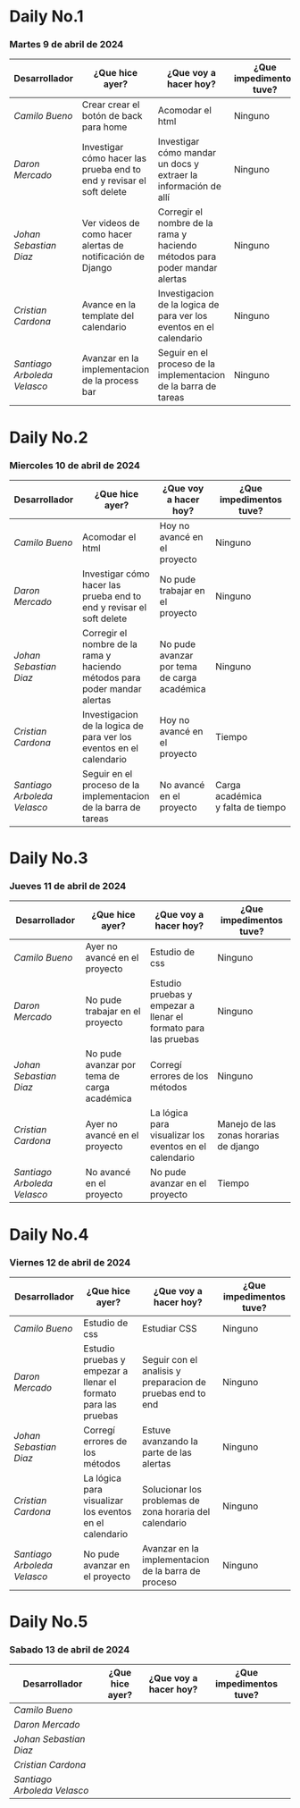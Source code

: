 # Daily No.1
### Martes 9 de abril de 2024

| Desarrollador | ¿Que hice ayer? | ¿Que voy a hacer hoy? | ¿Que impedimentos tuve? |
|-----------|-----------|-----------|-----------|
|*Camilo Bueno*   | Crear crear el botón de back para home|Acomodar el html |Ninguno |
|*Daron Mercado* |Investigar cómo hacer las prueba end to end y revisar el soft delete |Investigar cómo mandar un docs y extraer la información de allí | Ninguno|
| *Johan Sebastian Diaz*  | Ver videos de como hacer alertas de notificación de Django|Corregir el nombre de la rama y haciendo métodos para poder mandar alertas  |Ninguno |
| *Cristian Cardona*   | Avance en la template del calendario| Investigacion de la logica de para ver los eventos en el calendario |Ninguno |
| *Santiago Arboleda Velasco*  |Avanzar en la implementacion de la process bar|Seguir en el proceso de la implementacion de la barra de tareas | Ninguno|

# Daily No.2
### Miercoles 10 de abril de 2024

| Desarrollador | ¿Que hice ayer? | ¿Que voy a hacer hoy? | ¿Que impedimentos tuve? |
|-----------|-----------|-----------|-----------|
|*Camilo Bueno*   |Acomodar el html |Hoy no avancé en el proyecto |Ninguno |
|*Daron Mercado* |Investigar cómo hacer las prueba end to end y revisar el soft delete |No pude trabajar en el proyecto |Ninguno |
| *Johan Sebastian Diaz*  |Corregir el nombre de la rama y haciendo métodos para poder mandar alertas |No pude avanzar por tema de carga académica |Ninguno |
| *Cristian Cardona*   |Investigacion de la logica de para ver los eventos en el calendario |Hoy no avancé en el proyecto |Tiempo |
| *Santiago Arboleda Velasco*  |Seguir en el proceso de la implementacion de la barra de tareas |No avancé en el proyecto|Carga académica y falta de tiempo |

# Daily No.3
### Jueves 11 de abril de 2024

| Desarrollador | ¿Que hice ayer? | ¿Que voy a hacer hoy? | ¿Que impedimentos tuve? |
|-----------|-----------|-----------|-----------|
|*Camilo Bueno*   | Ayer no avancé en el proyecto| Estudio de css| Ninguno|
|*Daron Mercado* |No pude trabajar en el proyecto | Estudio pruebas y empezar a llenar el formato para las pruebas | Ninguno |
| *Johan Sebastian Diaz*  |No pude avanzar por tema de carga académica | Corregí errores de los métodos|Ninguno |
| *Cristian Cardona*   |Ayer no avancé en el proyecto |La lógica para visualizar los eventos en el calendario | Manejo de las zonas horarias de django |
| *Santiago Arboleda Velasco*  | No avancé en el proyecto |No pude avanzar en el proyecto | Tiempo|

# Daily No.4
### Viernes 12 de abril de 2024

| Desarrollador | ¿Que hice ayer? | ¿Que voy a hacer hoy? | ¿Que impedimentos tuve? |
|-----------|-----------|-----------|-----------|
|*Camilo Bueno*   | Estudio de css | Estudiar CSS | Ninguno |
|*Daron Mercado* | Estudio pruebas y empezar a llenar el formato para las pruebas | Seguir con el analisis y preparacion de pruebas end to end | Ninguno |
| *Johan Sebastian Diaz*  | Corregí errores de los métodos | Estuve avanzando la parte de las alertas | Ninguno |
| *Cristian Cardona*   | La lógica para visualizar los eventos en el calendario | Solucionar los problemas de zona horaria del calendario | Ninguno |
| *Santiago Arboleda Velasco*  | No pude avanzar en el proyecto | Avanzar en la implementacion de la barra de proceso | Ninguno |

# Daily No.5
### Sabado 13 de abril de 2024

| Desarrollador | ¿Que hice ayer? | ¿Que voy a hacer hoy? | ¿Que impedimentos tuve? |
|-----------|-----------|-----------|-----------|
|*Camilo Bueno*   | | | |
|*Daron Mercado* | | | |
| *Johan Sebastian Diaz*  | | | |
| *Cristian Cardona*   | | | |
| *Santiago Arboleda Velasco*  | | | |
